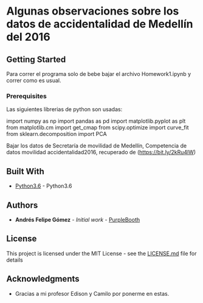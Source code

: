 
# Algunas observaciones sobre los datos de accidentalidad de Medellín del 2016



## Getting Started

Para correr el programa solo de bebe  bajar el archivo Homework1.ipynb y correr como es usual. 

### Prerequisites

Las siguientes librerias de python son usadas: 

import numpy as np 
import pandas as pd
import matplotlib.pyplot as plt
from matplotlib.cm import get_cmap
from scipy.optimize import curve_fit
from sklearn.decomposition import PCA

Bajar los datos de Secretaría de movilidad de Medellín, Competencia de datos movilidad accidentalidad2016, recuperado de 
(https://bit.ly/2kRu4lW)


## Built With

* [Python3.6](www.python.org) - Python3.6


## Authors

* **Andrés Felipe Gómez** - *Initial work* - [PurpleBooth](https://github.com/Andresfgomez970/Machine-Learning/edit/master/Homework1)

## License

This project is licensed under the MIT License - see the [LICENSE.md](LICENSE.md) file for details

## Acknowledgments

* Gracias a mi profesor Edison y Camilo por ponerme en estas.

